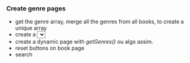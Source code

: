 ### Create genre pages

- get the genre array, merge all the genres from all books, to create a unique array
- create a <select> that shows all the choices + **all** (default)
- create a dynamic page with _getGenres()_ ou algo assim.
- reset buttons on book page
- search

<!--test-->
